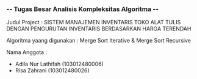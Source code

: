 <h3> -- Tugas Besar Analisis Kompleksitas Algoritma -- </h3>

Judul Project : SISTEM MANAJEMEN INVENTARIS TOKO ALAT TULIS DENGAN PENGURUTAN INVENTARIS BERDASARKAN HARGA TERENDAH <br/>

Algoritma yaang digunakan : Merge Sort Iterative & Merge Sort Recursive <br/>

Nama Anggota : </br>
- Adila Nur Lathifah (103012480006) </br>
- Risa Zahrani (103012480026)
  
